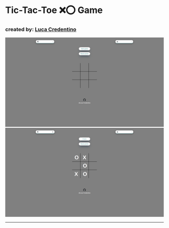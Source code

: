 <h1>Tic-Tac-Toe ❌⭕ Game</h1>
<h3>created by: <a href="https://github.com/Luca-Credentino">Luca Credentino</a></h1> </h3>
<img src="./images/tictactoe.png">
<img src="./images/tictactoe1.png">
<hr>